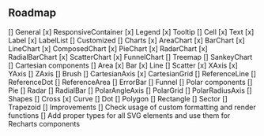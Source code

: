 ## Roadmap
[] General
  [x] ResponsiveContainer
  [x] Legend
  [x] Tooltip
  [] Cell
  [x] Text
  [x] Label
  [x] LabelList
  [] Customized
[] Charts
  [x] AreaChart
  [x] BarChart
  [x] LineChart
  [x] ComposedChart
  [x] PieChart
  [x] RadarChart
  [x] RadialBarChart
  [x] ScatterChart
  [x] FunnelChart
  [] Treemap
  [] SankeyChart
[] Cartesian components
  [] Area
  [x] Bar
  [x] Line
  [] Scatter
  [x] XAxis
  [x] YAxis
  [] ZAxis
  [] Brush
  [] CartesianAxis
  [x] CartesianGrid
  [] ReferenceLine
  [] ReferenceDot
  [] ReferenceArea
  [] ErrorBar
  [] Funnel
[] Polar components
  [] Pie
  [] Radar
  [] RadialBar
  [] PolarAngleAxis
  [] PolarGrid
  [] PolarRadiusAxis
[] Shapes
  [] Cross
  [x] Curve
  [] Dot
  [] Polygon
  [] Rectangle
  [] Sector
  [] Trapezoid
[] Improvements
  [] Check usage of custom formatting and render functions
  [] Add proper types for all SVG elements and use them for Recharts components